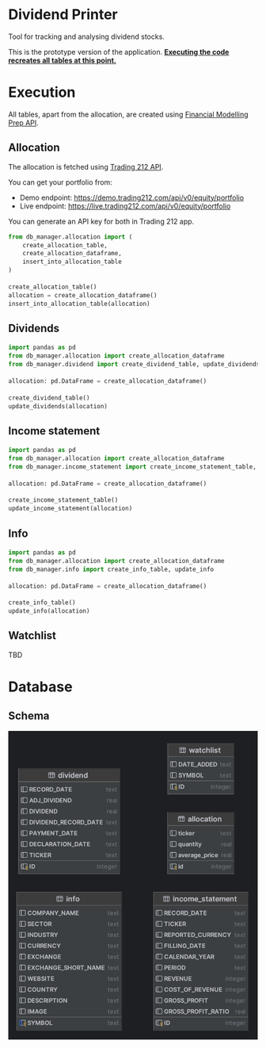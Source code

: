 # Dividend Printer
Tool for tracking and analysing dividend stocks.

This is the prototype version of the application. <u>**Executing the code recreates all tables at this point.**</u>

# Execution

All tables, apart from the allocation, are created using [Financial Modelling Prep API](https://site.financialmodelingprep.com/developer/docs). 

## Allocation

The allocation is fetched using [Trading 212 API](https://t212public-api-docs.redoc.ly/).

You can get your portfolio from:
- Demo endpoint: https://demo.trading212.com/api/v0/equity/portfolio
- Live endpoint: https://live.trading212.com/api/v0/equity/portfolio

You can generate an API key for both in Trading 212 app.

```python
from db_manager.allocation import (
    create_allocation_table,
    create_allocation_dataframe,
    insert_into_allocation_table
)

create_allocation_table()
allocation = create_allocation_dataframe()
insert_into_allocation_table(allocation)
```

## Dividends

```python
import pandas as pd
from db_manager.allocation import create_allocation_dataframe
from db_manager.dividend import create_dividend_table, update_dividends

allocation: pd.DataFrame = create_allocation_dataframe()

create_dividend_table()
update_dividends(allocation)
```

## Income statement

```python
import pandas as pd
from db_manager.allocation import create_allocation_dataframe
from db_manager.income_statement import create_income_statement_table, update_income_statement

allocation: pd.DataFrame = create_allocation_dataframe()

create_income_statement_table()
update_income_statement(allocation)
```

## Info

```python
import pandas as pd
from db_manager.allocation import create_allocation_dataframe
from db_manager.info import create_info_table, update_info

allocation: pd.DataFrame = create_allocation_dataframe()

create_info_table()
update_info(allocation)
```

## Watchlist

TBD

# Database

## Schema

![Database schema](database_schema/db_schema.png)